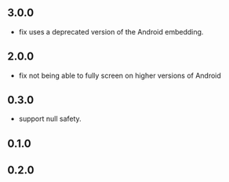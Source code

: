 ## 3.0.0
- fix uses a deprecated version of the Android embedding. 
## 2.0.0
- fix not being able to fully screen on higher versions of Android
## 0.3.0
- support null safety.
## 0.1.0
## 0.2.0
